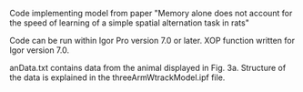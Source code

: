 Code implementing model from paper "Memory alone does not account for the speed of learning of a simple spatial alternation task in rats"

Code can be run within Igor Pro version 7.0 or later. XOP function written for Igor version 7.0.

anData.txt contains data from the animal displayed in Fig. 3a. Structure of the data is explained in the threeArmWtrackModel.ipf file.
